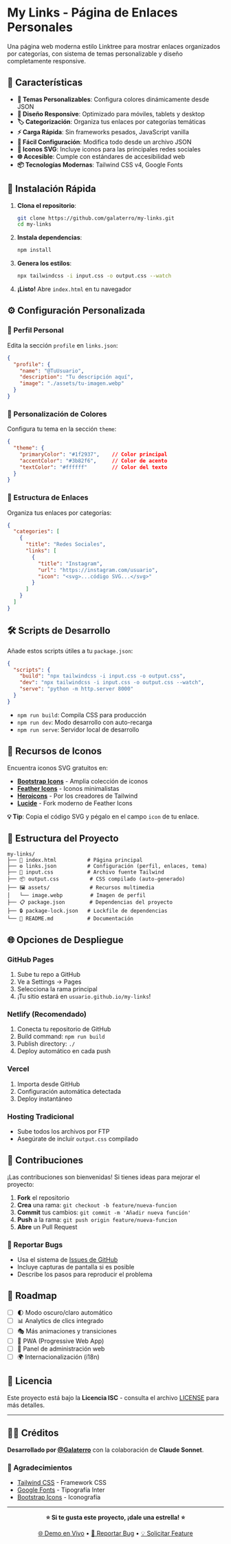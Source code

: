 # My Links - Página de Enlaces Personales

Una página web moderna estilo Linktree para mostrar enlaces organizados por categorías, con sistema de temas personalizable y diseño completamente responsive.

## 🌟 Características

- **🎨 Temas Personalizables**: Configura colores dinámicamente desde JSON
- **📱 Diseño Responsive**: Optimizado para móviles, tablets y desktop
- **🏷️ Categorización**: Organiza tus enlaces por categorías temáticas
- **⚡ Carga Rápida**: Sin frameworks pesados, JavaScript vanilla
- **🎯 Fácil Configuración**: Modifica todo desde un archivo JSON
- **🔗 Iconos SVG**: Incluye iconos para las principales redes sociales
- **🌐 Accesible**: Cumple con estándares de accesibilidad web
- **📦 Tecnologías Modernas**: Tailwind CSS v4, Google Fonts

## 🚀 Instalación Rápida

1. **Clona el repositorio**:
   ```bash
   git clone https://github.com/galaterro/my-links.git
   cd my-links
   ```

2. **Instala dependencias**:
   ```bash
   npm install
   ```

3. **Genera los estilos**:
   ```bash
   npx tailwindcss -i input.css -o output.css --watch
   ```

4. **¡Listo!** Abre `index.html` en tu navegador

## ⚙️ Configuración Personalizada

### 👤 Perfil Personal

Edita la sección `profile` en `links.json`:

```json
{
  "profile": {
    "name": "@TuUsuario",
    "description": "Tu descripción aquí",
    "image": "./assets/tu-imagen.webp"
  }
}
```

### 🎨 Personalización de Colores

Configura tu tema en la sección `theme`:

```json
{
  "theme": {
    "primaryColor": "#1f2937",    // Color principal
    "accentColor": "#3b82f6",     // Color de acento
    "textColor": "#ffffff"        // Color del texto
  }
}
```

### 🔗 Estructura de Enlaces

Organiza tus enlaces por categorías:

```json
{
  "categories": [
    {
      "title": "Redes Sociales",
      "links": [
        {
          "title": "Instagram",
          "url": "https://instagram.com/usuario",
          "icon": "<svg>...código SVG...</svg>"
        }
      ]
    }
  ]
}
```

## 🛠️ Scripts de Desarrollo

Añade estos scripts útiles a tu `package.json`:

```json
{
  "scripts": {
    "build": "npx tailwindcss -i input.css -o output.css",
    "dev": "npx tailwindcss -i input.css -o output.css --watch",
    "serve": "python -m http.server 8000"
  }
}
```

- `npm run build`: Compila CSS para producción
- `npm run dev`: Modo desarrollo con auto-recarga
- `npm run serve`: Servidor local de desarrollo

## 🎨 Recursos de Iconos

Encuentra iconos SVG gratuitos en:

- **[Bootstrap Icons](https://icons.getbootstrap.com/)** - Amplia colección de iconos
- **[Feather Icons](https://feathericons.com/)** - Iconos minimalistas
- **[Heroicons](https://heroicons.com/)** - Por los creadores de Tailwind
- **[Lucide](https://lucide.dev/)** - Fork moderno de Feather Icons

**💡 Tip**: Copia el código SVG y pégalo en el campo `icon` de tu enlace.

## 📁 Estructura del Proyecto

```
my-links/
├── 📄 index.html          # Página principal
├── ⚙️ links.json          # Configuración (perfil, enlaces, tema)
├── 🎨 input.css           # Archivo fuente Tailwind
├── 📦 output.css          # CSS compilado (auto-generado)
├── 🖼️ assets/             # Recursos multimedia
│   └── image.webp         # Imagen de perfil
├── 📋 package.json        # Dependencias del proyecto
├── 🔒 package-lock.json   # Lockfile de dependencias
└── 📖 README.md           # Documentación

```

## 🌐 Opciones de Despliegue

### GitHub Pages
1. Sube tu repo a GitHub
2. Ve a Settings → Pages
3. Selecciona la rama principal
4. ¡Tu sitio estará en `usuario.github.io/my-links`!

### Netlify (Recomendado)
1. Conecta tu repositorio de GitHub
2. Build command: `npm run build`
3. Publish directory: `./`
4. Deploy automático en cada push

### Vercel
1. Importa desde GitHub
2. Configuración automática detectada
3. Deploy instantáneo

### Hosting Tradicional
- Sube todos los archivos por FTP
- Asegúrate de incluir `output.css` compilado

## 🤝 Contribuciones

¡Las contribuciones son bienvenidas! Si tienes ideas para mejorar el proyecto:

1. **Fork** el repositorio
2. **Crea** una rama: `git checkout -b feature/nueva-funcion`
3. **Commit** tus cambios: `git commit -m 'Añadir nueva función'`
4. **Push** a la rama: `git push origin feature/nueva-funcion`
5. **Abre** un Pull Request

### 🐛 Reportar Bugs
- Usa el sistema de [Issues de GitHub](https://github.com/galaterro/my-links/issues)
- Incluye capturas de pantalla si es posible
- Describe los pasos para reproducir el problema

## 🎯 Roadmap

- [ ] 🌓 Modo oscuro/claro automático
- [ ] 📊 Analytics de clics integrado
- [ ] 🎭 Más animaciones y transiciones
- [ ] 📱 PWA (Progressive Web App)
- [ ] 🔧 Panel de administración web
- [ ] 🌍 Internacionalización (i18n)

## 📜 Licencia

Este proyecto está bajo la **Licencia ISC** - consulta el archivo [LICENSE](LICENSE) para más detalles.

---

## 👨‍💻 Créditos

**Desarrollado por [@Galaterro](https://github.com/galaterro)** con la colaboración de **Claude Sonnet**.

### 🙏 Agradecimientos

- [Tailwind CSS](https://tailwindcss.com/) - Framework CSS
- [Google Fonts](https://fonts.google.com/) - Tipografía Inter
- [Bootstrap Icons](https://icons.getbootstrap.com/) - Iconografía

---

<div align="center">

**⭐ Si te gusta este proyecto, ¡dale una estrella! ⭐**

[🌐 Demo en Vivo](https://galaterro.github.io/my-links) • [🐛 Reportar Bug](https://github.com/galaterro/my-links/issues) • [💡 Solicitar Feature](https://github.com/galaterro/my-links/issues)

</div>